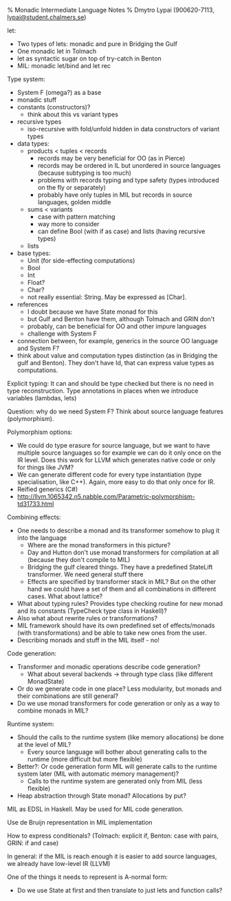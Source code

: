 % Monadic Intermediate Language Notes
% Dmytro Lypai (900620-7113, lypai@student.chalmers.se)

let:

* Two types of lets: monadic and pure in Bridging the Gulf
* One monadic let in Tolmach
* let as syntactic sugar on top of try-catch in Benton
* MIL: monadic let/bind and let rec

Type system:

* System F (omega?) as a base
* monadic stuff
* constants (constructors)?
    + think about this vs variant types
* recursive types
    + iso-recursive with fold/unfold hidden in data constructors of variant types
* data types:
    + products < tuples < records
        - records may be very beneficial for OO (as in Pierce)
        - records may be ordered in IL but unordered in source languages (because subtyping is too much)
        - problems with records typing and type safety (types introduced on the fly or separately)
        - probably have only tuples in MIL but records in source languages, golden middle
    + sums < variants
        - case with pattern matching
        - way more to consider
        - can define Bool (with if as case) and lists (having recursive types)
    + lists
* base types:
    + Unit (for side-effecting computations)
    + Bool
    + Int
    + Float?
    + Char?
    + not really essential: String. May be expressed as [Char].
* references
    + I doubt because we have State monad for this
    + but Gulf and Benton have them, although Tolmach and GRIN don't
    + probably, can be beneficial for OO and other impure languages
    + challenge with System F
* connection between, for example, generics in the source OO language and System F?
* think about value and computation types distinction (as in Bridging the gulf
  and Benton). They don't have Id, that can express value types as
  computations.

Explicit typing: It can and should be type checked but there is no need in type
reconstruction. Type annotations in places when we introduce variables
(lambdas, lets)

Question: why do we need System F?
Think about source language features (polymorphism).

Polymorphism options:

* We could do type erasure for source language, but we want to have multiple
source languages so for example we can do it only once on the IR level. Does this work
for LLVM which generates native code or only for things like JVM?
* We can generate different code for every type instantiation (type specialisation, like C++).
Again, more easy to do that only once for IR.
* Reified generics (C#)
* <http://llvm.1065342.n5.nabble.com/Parametric-polymorphism-td31733.html>

Combining effects:

* One needs to describe a monad and its transformer somehow to plug it into the language
    + Where are the monad transformers in this picture?
    + Day and Hutton don't use monad transformers for compilation at all (because they don't compile to MIL)
    + Bridging the gulf cleared things. They have a predefined StateLift transformer. We need general stuff there
    + Effects are specified by transformer stack in MIL? But on the other hand
      we could have a set of them and all combinations in different cases. What
      about lattice?
* What about typing rules? Provides type checking routine for new monad and its constants (TypeCheck type class in Haskell)?
* Also what about rewrite rules or transformations?
* MIL framework should have its own predefined set of effects/monads (with transformations) and be able to take new ones from the user.
* Describing monads and stuff in the MIL itself - no!

Code generation:

* Transformer and monadic operations describe code generation?
    + What about several backends -> through type class (like different MonadState)
* Or do we generate code in one place? Less modularity, but monads and their combinations are still general?
* Do we use monad transformers for code generation or only as a way to combine monads in MIL?

Runtime system:

* Should the calls to the runtime system (like memory allocations) be done at the level of MIL?
    + Every source language will bother about generating calls to the runtime (more difficult but more flexible)
* Better?: Or code generation form MIL will generate calls to the runtime system later (MIL with automatic memory management)?
    + Calls to the runtime system are generated only from MIL (less flexible)
* Heap abstraction through State monad? Allocations by put?

MIL as EDSL in Haskell. May be used for MIL code generation.

Use de Bruijn representation in MIL implementation

How to express conditionals? (Tolmach: explicit if, Benton: case with pairs, GRIN: if and case)

In general: if the MIL is reach enough it is easier to add source languages, we already have low-level IR (LLVM)

One of the things it needs to represent is A-normal form:

* Do we use State at first and then translate to just lets and function calls?

